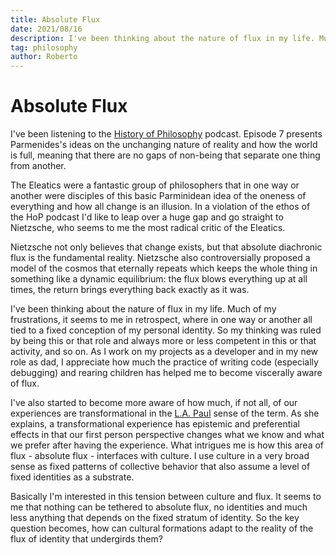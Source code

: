 ```yaml
---
title: Absolute Flux
date: 2021/08/16
description: I've been thinking about the nature of flux in my life. Much of my frustrations, it seems to me in retrospect, where in one way or another all tied to a fixed conception of my personal identity.
tag: philosophy
author: Roberto
---
```


# Absolute Flux

I've been listening to the [History of Philosophy](https://historyofphilosophy.net/) podcast. Episode 7 presents Parmenides's ideas on the unchanging nature of reality and how the world is full, meaning that there are no gaps of non-being that separate one thing from another.

The Eleatics were a fantastic group of philosophers that in one way or another were disciples of this basic Parminidean idea of the oneness of everything and how all change is an illusion. In a violation of the ethos of the HoP podcast I'd like to leap over a huge gap and go straight to Nietzsche, who seems to me the most radical critic of the Eleatics.

Nietzsche not only believes that change exists, but that absolute diachronic flux is the fundamental reality. Nietzsche also controversially proposed a model of the cosmos that eternally repeats which keeps the whole thing in something like a dynamic equilibrium: the flux blows everything up at all times, the return brings everything back exactly as it was.

I've been thinking about the nature of flux in my life. Much of my frustrations, it seems to me in retrospect, where in one way or another all tied to a fixed conception of my personal identity. So my thinking was ruled by being this or that role and always more or less competent in this or that activity, and so on. As I work on my projects as a developer and in my new role as dad, I appreciate how much the practice of writing code (especially debugging) and rearing children has helped me to become viscerally aware of flux.

I've also started to become more aware of how much, if not all, of our experiences are transformational in the [L.A. Paul](https://en.wikipedia.org/wiki/Transformative_Experience) sense of the term. As she explains, a transformational experience has epistemic and preferential effects in that our first person perspective changes what we know and what we prefer after having the experience. What intrigues me is how this area of flux - absolute flux - interfaces with culture. I use culture in a very broad sense as fixed patterns of collective behavior that also assume a level of fixed identities as a substrate.

Basically I'm interested in this tension between culture and flux. It seems to me that nothing can be tethered to absolute flux, no identities and much less anything that depends on the fixed stratum of identity. So the key question becomes, how can cultural formations adapt to the reality of the flux of identity that undergirds them?
